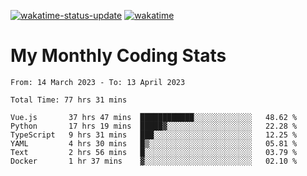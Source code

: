 [![wakatime-status-update](https://github.com/noopurphalak/noopurphalak/workflows/wakatime-status-update/badge.svg)](https://github.com/noopurphalak/noopurphalak/actions/workflows/main.yml)
[![wakatime](https://wakatime.com/badge/user/80ace140-ef40-4fdd-b8ed-f3be3d2e1aea.svg)](https://wakatime.com/@80ace140-ef40-4fdd-b8ed-f3be3d2e1aea)

# My Monthly Coding Stats

<!--START_SECTION:waka-->

```text
From: 14 March 2023 - To: 13 April 2023

Total Time: 77 hrs 31 mins

Vue.js       37 hrs 47 mins  ████████████░░░░░░░░░░░░░   48.62 %
Python       17 hrs 19 mins  █████▓░░░░░░░░░░░░░░░░░░░   22.28 %
TypeScript   9 hrs 31 mins   ███░░░░░░░░░░░░░░░░░░░░░░   12.25 %
YAML         4 hrs 30 mins   █▒░░░░░░░░░░░░░░░░░░░░░░░   05.81 %
Text         2 hrs 56 mins   █░░░░░░░░░░░░░░░░░░░░░░░░   03.79 %
Docker       1 hr 37 mins    ▓░░░░░░░░░░░░░░░░░░░░░░░░   02.10 %
```

<!--END_SECTION:waka-->
